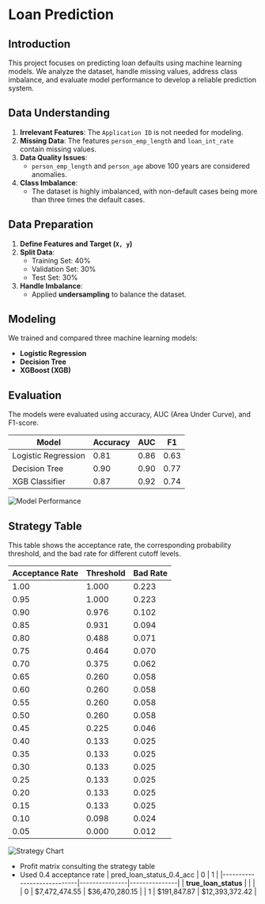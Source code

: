 # Loan Prediction

## Introduction  
This project focuses on predicting loan defaults using machine learning models. We analyze the dataset, handle missing values, address class imbalance, and evaluate model performance to develop a reliable prediction system.

## Data Understanding  
1. **Irrelevant Features**: The `Application ID` is not needed for modeling.  
2. **Missing Data**: The features `person_emp_length` and `loan_int_rate` contain missing values.  
3. **Data Quality Issues**:  
   - `person_emp_length` and `person_age` above 100 years are considered anomalies.  
4. **Class Imbalance**:  
   - The dataset is highly imbalanced, with non-default cases being more than three times the default cases.  

## Data Preparation  
1. **Define Features and Target (`X, y`)**  
2. **Split Data**:  
   - Training Set: 40%  
   - Validation Set: 30%  
   - Test Set: 30%  
3. **Handle Imbalance**:  
   - Applied **undersampling** to balance the dataset.  

## Modeling  
We trained and compared three machine learning models:  
- **Logistic Regression**  
- **Decision Tree**  
- **XGBoost (XGB)**  

## Evaluation  
The models were evaluated using accuracy, AUC (Area Under Curve), and F1-score.  

| Model                | Accuracy | AUC  | F1   |
|----------------------|----------|------|------|
| Logistic Regression  | 0.81     | 0.86 | 0.63 |
| Decision Tree        | 0.90     | 0.90 | 0.77 |
| XGB Classifier       | 0.87     | 0.92 | 0.74 |

![Model Performance](https://github.com/user-attachments/assets/f6195a5b-a99d-48c6-9f00-4466e4c5eeb7)  

## Strategy Table  
This table shows the acceptance rate, the corresponding probability threshold, and the bad rate for different cutoff levels.  

| Acceptance Rate | Threshold | Bad Rate |
|-----------------|-----------|----------|
| 1.00            | 1.000     | 0.223    |
| 0.95            | 1.000     | 0.223    |
| 0.90            | 0.976     | 0.102    |
| 0.85            | 0.931     | 0.094    |
| 0.80            | 0.488     | 0.071    |
| 0.75            | 0.464     | 0.070    |
| 0.70            | 0.375     | 0.062    |
| 0.65            | 0.260     | 0.058    |
| 0.60            | 0.260     | 0.058    |
| 0.55            | 0.260     | 0.058    |
| 0.50            | 0.260     | 0.058    |
| 0.45            | 0.225     | 0.046    |
| 0.40            | 0.133     | 0.025    |
| 0.35            | 0.133     | 0.025    |
| 0.30            | 0.133     | 0.025    |
| 0.25            | 0.133     | 0.025    |
| 0.20            | 0.133     | 0.025    |
| 0.15            | 0.133     | 0.025    |
| 0.10            | 0.098     | 0.024    |
| 0.05            | 0.000     | 0.012    |

![Strategy Chart](https://github.com/user-attachments/assets/4ea5d41b-2d5c-4750-b685-997834ca4c3c)

- Profit matrix consulting the strategy table
- Used 0.4 acceptance rate
| pred_loan_status_0.4_acc | 0              | 1              |
|----------------------------|---------------|---------------|
| **true_loan_status**       |               |               |
| 0                          | $7,472,474.55  | $36,470,280.15 |
| 1                          | $191,847.87    | $12,393,372.42 |
